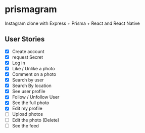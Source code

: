 # prismagram

Instagram clone with Express + Prisma + React and React Native

## User Stories

-   [x] Create account
-   [x] request Secret
-   [x] Log in
-   [x] Like / Unlike a photo
-   [x] Comment on a photo
-   [x] Search by user
-   [x] Search By location
-   [x] See user profile
-   [x] Follow / Unfollow User
-   [x] See the full photo
-   [x] Edit my profile
-   [ ] Upload photos
-   [ ] Edit the photo (Delete)
-   [ ] See the feed
